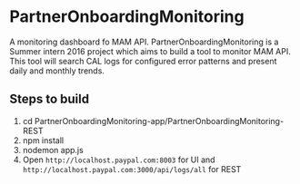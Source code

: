 # PartnerOnboardingMonitoring

A monitoring dashboard fo MAM API. PartnerOnboardingMonitoring is a Summer intern 2016 project which aims to build a tool to monitor MAM API. This tool will search CAL logs for configured error patterns and present daily and monthly trends.

## Steps to build

1. cd PartnerOnboardingMonitoring-app/PartnerOnboardingMonitoring-REST
2. npm install
3. nodemon app.js 
4. Open `http://localhost.paypal.com:8003` for UI and `http://localhost.paypal.com:3000/api/logs/all` for REST